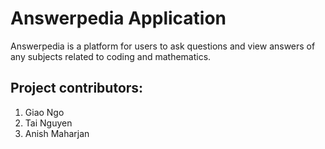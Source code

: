 # Answerpedia Application
Answerpedia is a platform for users to ask questions and view answers of any subjects related to coding and mathematics. 

## Project contributors: 
1. Giao Ngo 
2. Tai Nguyen 
3. Anish Maharjan
